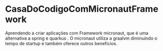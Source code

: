 # CasaDoCodigoComMicronautFramework
Aprendendo a criar aplicações com Framework micronaut, que é uma alternativa a spring e quarkus .  O micronaut utiliza a graalvm diminuindo o tempo de startup e também oferece outros beneficios.
